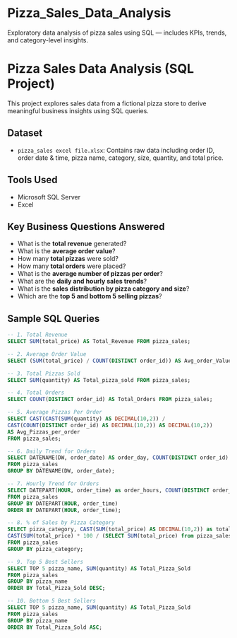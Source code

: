 # Pizza_Sales_Data_Analysis
Exploratory data analysis of pizza sales using SQL — includes KPIs, trends, and category-level insights.
#  Pizza Sales Data Analysis (SQL Project)

This project explores sales data from a fictional pizza store to derive meaningful business insights using SQL queries.

##  Dataset

- `pizza_sales excel file.xlsx`: Contains raw data including order ID, order date & time, pizza name, category, size, quantity, and total price.

##  Tools Used

- Microsoft SQL Server
- Excel
  

##  Key Business Questions Answered

- What is the **total revenue** generated?
- What is the **average order value**?
- How many **total pizzas** were sold?
- How many **total orders** were placed?
- What is the **average number of pizzas per order**?
- What are the **daily and hourly sales trends**?
- What is the **sales distribution by pizza category and size**?
- Which are the **top 5 and bottom 5 selling pizzas**?

##  Sample SQL Queries

```sql
-- 1. Total Revenue
SELECT SUM(total_price) AS Total_Revenue FROM pizza_sales;

-- 2. Average Order Value
SELECT (SUM(total_price) / COUNT(DISTINCT order_id)) AS Avg_order_Value FROM pizza_sales;

-- 3. Total Pizzas Sold
SELECT SUM(quantity) AS Total_pizza_sold FROM pizza_sales;

-- 4. Total Orders
SELECT COUNT(DISTINCT order_id) AS Total_Orders FROM pizza_sales;

-- 5. Average Pizzas Per Order
SELECT CAST(CAST(SUM(quantity) AS DECIMAL(10,2)) / 
CAST(COUNT(DISTINCT order_id) AS DECIMAL(10,2)) AS DECIMAL(10,2)) 
AS Avg_Pizzas_per_order
FROM pizza_sales;

-- 6. Daily Trend for Orders
SELECT DATENAME(DW, order_date) AS order_day, COUNT(DISTINCT order_id) AS total_orders 
FROM pizza_sales
GROUP BY DATENAME(DW, order_date);

-- 7. Hourly Trend for Orders
SELECT DATEPART(HOUR, order_time) as order_hours, COUNT(DISTINCT order_id) as total_orders
FROM pizza_sales
GROUP BY DATEPART(HOUR, order_time)
ORDER BY DATEPART(HOUR, order_time);

-- 8. % of Sales by Pizza Category
SELECT pizza_category, CAST(SUM(total_price) AS DECIMAL(10,2)) as total_revenue,
CAST(SUM(total_price) * 100 / (SELECT SUM(total_price) from pizza_sales) AS DECIMAL(10,2)) AS PCT
FROM pizza_sales
GROUP BY pizza_category;

-- 9. Top 5 Best Sellers
SELECT TOP 5 pizza_name, SUM(quantity) AS Total_Pizza_Sold
FROM pizza_sales
GROUP BY pizza_name
ORDER BY Total_Pizza_Sold DESC;

-- 10. Bottom 5 Best Sellers
SELECT TOP 5 pizza_name, SUM(quantity) AS Total_Pizza_Sold
FROM pizza_sales
GROUP BY pizza_name
ORDER BY Total_Pizza_Sold ASC;
